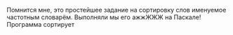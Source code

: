 Помнится мне, это простейшее задание на сортировку слов именуемое частотным словарём. Выполняли мы его ажжЖЖЖ на Паскале! Программа сортирует 